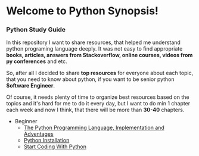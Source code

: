 Welcome to Python Synopsis!
===================

### Python Study Guide 


In this repository I want to share resources, that helped me understand python programing language deeply. 
It was not easy to find appropriate **books, articles, answers from Stackoverflow, online courses, videos from py conferences** and etc.   

So, after all I decided to share **top resources** for everyone about each topic, that you need to know about python, if you want to be senior python **Software Engineer**.   

Of course, it needs plenty of time to organize best resources based on the topics and it's hard for me to do it every day,  but I want to do min 1 chapter each week and now I think, that there will be more than **30-40** chapters.

- Beginner
    - [The Python Programming Language, Implementation and Adventages](https://ent1c3d.github.io/Python-Synopsis/site/beginner/1-Python_Programming_Lanuage)
    - [Python Installation](https://ent1c3d.github.io/Python-Synopsis/site/beginner/2-Python_Installation)
    - [Start Coding With Python](https://ent1c3d.github.io/Python-Synopsis/site/beginner/3-Start_Coding_With_Python)
